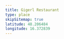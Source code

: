 ```yaml
---
title: Gigerl Restaurant
type: place
skipSitemap: true
latitude: 48.206484
longitude: 16.372839
---
```

